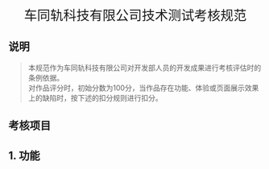 <center style="font-size:26px">车同轨科技有限公司技术测试考核规范</center > 

## 说明
>本规范作为车同轨科技有限公司对开发部人员的开发成果进行考核评估时的条例依据。  
>对作品评分时，初始分数为100分，当作品存在功能、体验或页面展示效果上的缺陷时，按下述的扣分规则进行扣分。

## 考核项目
## 1. 功能